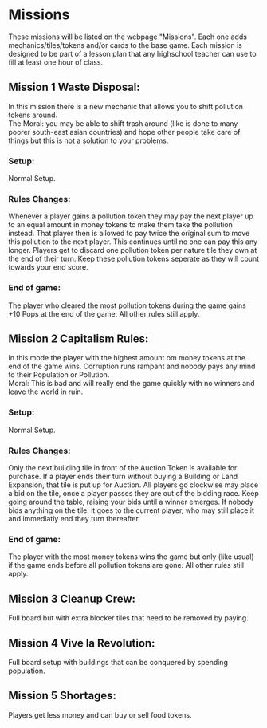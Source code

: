 # Missions
These missions will be listed on the webpage "Missions". 
Each one adds mechanics/tiles/tokens and/or cards to the base game.
Each mission is designed to be part of a lesson plan that any highschool teacher can use to fill at least one hour of class.

## Mission 1 Waste Disposal:
In this mission there is a new mechanic that allows you to shift pollution tokens around.\
The Moral: you may be able to shift trash around (like is done to many poorer south-east asian countries) and hope other people take care of things but this is not a solution to your problems.

### Setup:
Normal Setup.

### Rules Changes:
Whenever a player gains a pollution token they may pay the next player up to an equal amount in money tokens to make them take the pollution instead. 
That player then is allowed to pay twice the original sum to move this pollution to the next player. This continues until no one can pay this any longer.
Players get to discard one pollution token per nature tile they own at the end of their turn. Keep these pollution tokens seperate as they will count towards your end score.

### End of game:
The player who cleared the most pollution tokens during the game gains +10 Pops at the end of the game.
All other rules still apply. 


## Mission 2 Capitalism Rules:
In this mode the player with the highest amount om money tokens at the end of the game wins. Corruption runs rampant and nobody pays any mind to their Population or Pollution.\
Moral: This is bad and will really end the game quickly with no winners and leave the world in ruin.

### Setup:
Normal Setup.

### Rules Changes:
Only the next building tile in front of the Auction Token is available for purchase. 
If a player ends their turn without buying a Building or Land Expansion, that tile is put up for Auction.
All players go clockwise may place a bid on the tile, once a player passes they are out of the bidding race. 
Keep going around the table, raising your bids until a winner emerges. 
If nobody bids anything on the tile, it goes to the current player, who may still place it and immediatly end they turn thereafter.

### End of game:
The player with the most money tokens wins the game but only (like usual) if the game ends before all pollution tokens are gone.
All other rules still apply. 


## Mission 3 Cleanup Crew:
Full board but with extra blocker tiles that need to be removed by paying.

## Mission 4 Vive la Revolution:
Full board setup with buildings that can be conquered by spending population.

## Mission 5 Shortages:
Players get less money and can buy or sell food tokens. 

